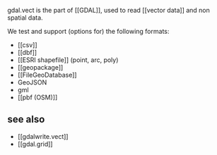 gdal.vect is the part of [[GDAL]], used to read [[vector data]] and non spatial data. 

We test and support (options for) the following formats:
- [[csv]]
- [[dbf]]  
- [[ESRI shapefile]] (point, arc, poly)
- [[geopackage]] 
- [[FileGeoDatabase]]
- GeoJSON 
- gml
- [[pbf (OSM)]]

## see also
- [[gdalwrite.vect]]
- [[gdal.grid]]

